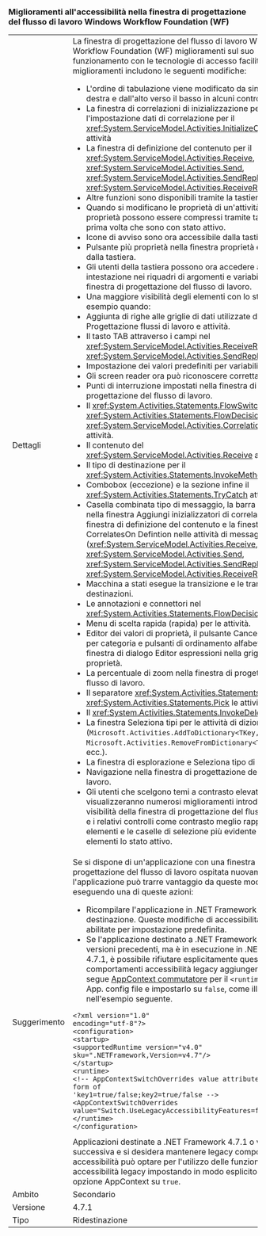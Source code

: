 ### <a name="accessibility-improvements-in-windows-workflow-foundation-wf-workflow-designer"></a>Miglioramenti all'accessibilità nella finestra di progettazione del flusso di lavoro Windows Workflow Foundation (WF)

|   |   |
|---|---|
|Dettagli|La finestra di progettazione del flusso di lavoro Windows Workflow Foundation (WF) miglioramenti sul suo funzionamento con le tecnologie di accesso facilitato. Questi miglioramenti includono le seguenti modifiche:<ul><li>L'ordine di tabulazione viene modificato da sinistra a destra e dall'alto verso il basso in alcuni controlli:</li><li>La finestra di correlazioni di inizializzazione per l'impostazione dati di correlazione per il <xref:System.ServiceModel.Activities.InitializeCorrelation> attività</li><li>La finestra di definizione del contenuto per il <xref:System.ServiceModel.Activities.Receive>, <xref:System.ServiceModel.Activities.Send>, <xref:System.ServiceModel.Activities.SendReply>, e <xref:System.ServiceModel.Activities.ReceiveReply> attività</li><li>Altre funzioni sono disponibili tramite la tastiera:</li><li>Quando si modificano le proprietà di un'attività, gruppi di proprietà possono essere compressi tramite tastiera la prima volta che sono con stato attivo.</li><li>Icone di avviso sono ora accessibile dalla tastiera.</li><li>Pulsante più proprietà nella finestra proprietà è accessibile dalla tastiera.</li><li>Gli utenti della tastiera possono ora accedere agli elementi intestazione nei riquadri di argomenti e variabili della finestra di progettazione del flusso di lavoro.</li><li>Una maggiore visibilità degli elementi con lo stato attivo, ad esempio quando:</li><li>Aggiunta di righe alle griglie di dati utilizzate dai progettisti Progettazione flussi di lavoro e attività.</li><li>Il tasto TAB attraverso i campi nel <xref:System.ServiceModel.Activities.ReceiveReply> e <xref:System.ServiceModel.Activities.SendReply> le attività.</li><li>Impostazione dei valori predefiniti per variabili o argomenti</li><li>Gli screen reader ora può riconoscere correttamente:</li><li>Punti di interruzione impostati nella finestra di progettazione del flusso di lavoro.</li><li>Il <xref:System.Activities.Statements.FlowSwitch%601>, <xref:System.Activities.Statements.FlowDecision>, e <xref:System.ServiceModel.Activities.CorrelationScope> le attività.</li><li>Il contenuto del <xref:System.ServiceModel.Activities.Receive> attività.</li><li>Il tipo di destinazione per il <xref:System.Activities.Statements.InvokeMethod> attività.</li><li>Combobox (eccezione) e la sezione infine il <xref:System.Activities.Statements.TryCatch> attività.</li><li>Casella combinata tipo di messaggio, la barra di divisione nella finestra Aggiungi inizializzatori di correlazione, la finestra di definizione del contenuto e la finestra di CorrelatesOn Defintion nelle attività di messaggistica (<xref:System.ServiceModel.Activities.Receive>, <xref:System.ServiceModel.Activities.Send>, <xref:System.ServiceModel.Activities.SendReply>, e <xref:System.ServiceModel.Activities.ReceiveReply>).</li><li>Macchina a stati esegue la transizione e le transizioni di destinazioni.</li><li>Le annotazioni e connettori nel <xref:System.Activities.Statements.FlowDecision> le attività.</li><li>Menu di scelta rapida (rapida) per le attività.</li><li>Editor dei valori di proprietà, il pulsante Cancella ricerca, per categoria e pulsanti di ordinamento alfabetico e la finestra di dialogo Editor espressioni nella griglia delle proprietà.</li><li>La percentuale di zoom nella finestra di progettazione del flusso di lavoro.</li><li>Il separatore <xref:System.Activities.Statements.Parallel> e <xref:System.Activities.Statements.Pick> le attività.</li><li>Il <xref:System.Activities.Statements.InvokeDelegate> attività.</li><li>La finestra Seleziona tipi per le attività di dizionario (<code>Microsoft.Activities.AddToDictionary&lt;TKey,TValue&gt;</code>, <code>Microsoft.Activities.RemoveFromDictionary&lt;TKey,TValue&gt;</code>, ecc.).</li><li>La finestra di esplorazione e Seleziona tipo di .NET.</li><li>Navigazione nella finestra di progettazione del flusso di lavoro.</li><li>Gli utenti che scelgono temi a contrasto elevato visualizzeranno numerosi miglioramenti introdotti nella visibilità della finestra di progettazione del flusso di lavoro e i relativi controlli come contrasto meglio rapporti tra gli elementi e le caselle di selezione più evidente usate per gli elementi lo stato attivo.</li></ul>|
|Suggerimento|Se si dispone di un'applicazione con una finestra di progettazione del flusso di lavoro ospitata nuovamente, l'applicazione può trarre vantaggio da queste modifiche eseguendo una di queste azioni:<ul><li>Ricompilare l'applicazione in .NET Framework 4.7.1 di destinazione. Queste modifiche di accessibilità sono abilitate per impostazione predefinita.</li><li>Se l'applicazione destinato a .NET Framework 4,7 o versioni precedenti, ma è in esecuzione in .NET Framework 4.7.1, è possibile rifiutare esplicitamente questi comportamenti accessibilità legacy aggiungendo quanto segue [AppContext commutatore](~/docs/framework/configure-apps/file-schema/runtime/appcontextswitchoverrides-element.md) per il <code>&lt;runtime&gt;</code> sezione di App. config file e impostarlo su <code>false</code>, come illustrato nell'esempio seguente.</li></ul><pre><code>&lt;?xml version=&quot;1.0&quot; encoding=&quot;utf-8&quot;?&gt;&#13;&#10;&lt;configuration&gt;&#13;&#10;&lt;startup&gt;&#13;&#10;&lt;supportedRuntime version=&quot;v4.0&quot; sku=&quot;.NETFramework,Version=v4.7&quot;/&gt;&#13;&#10;&lt;/startup&gt;&#13;&#10;&lt;runtime&gt;&#13;&#10;&lt;!-- AppContextSwitchOverrides value attribute is in the form of &#39;key1=true/false;key2=true/false  --&gt;&#13;&#10;&lt;AppContextSwitchOverrides value=&quot;Switch.UseLegacyAccessibilityFeatures=false&quot; /&gt;&#13;&#10;&lt;/runtime&gt;&#13;&#10;&lt;/configuration&gt;&#13;&#10;</code></pre>Applicazioni destinate a .NET Framework 4.7.1 o versione successiva e si desidera mantenere legacy comportamento accessibilità può optare per l'utilizzo delle funzionalità di accessibilità legacy impostando in modo esplicito questa opzione AppContext su <code>true</code>.|
|Ambito|Secondario|
|Versione|4.7.1|
|Tipo|Ridestinazione|

